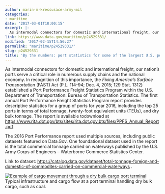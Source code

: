 ```yaml
---
author: marin-m-kressusace-army-mil
categories:
- maritime
date: '2017-03-01T10:00:15'
excerpt: |-
  As intermodal connectors for domestic and international freight, our nation's ports serve a critical role in numerous supply chains and the national economy. In recognition of this importance, the Fixing America's Surface Transportation (FAST) Act (P.L. 114-94; Dec. 4, 2015;…
link: https://www.data.gov/maritime/p24529331/
modified: '2017-02-15T14:56:27'
permalink: "maritime/p24529331/"
slug: p24529331
title: 'By the numbers: port statistics for some of the largest U.S. ports'
---
```


As intermodal connectors for domestic and international freight, our nation’s ports serve a critical role in numerous supply chains and the national economy. In recognition of this importance, the *Fixing America’s Surface Transportation* (FAST) Act (P.L. 114-94; Dec. 4, 2015; 129 Stat. 1312) established a Port Performance Freight Statistics Program within the U.S. Department of Transportation: Bureau of Transportation Statistics. The first annual Port Performance Freight Statistics Program report provides descriptive statistics for a group of ports for year 2016, including the top 25 ports in terms of total tonnage, twenty-foot equivalent units (TEUs), and dry bulk tonnage. The report is available todownload at <https://www.rita.dot.gov/bts/sites/rita.dot.gov.bts/files/PPFS_Annual_Report.pdf>

The 2016 Port Performance report used multiple sources, including public datasets featured on Data.Gov. One foundational dataset used in the report is the total commercial tonnage carried on waterways published by the U.S. Army Corps of Engineers – Waterborne Commerce Statistics Center.

Link to dataset: <https://catalog.data.gov/dataset/total-tonnage-foreign-and-domestic-of-commodites-carried-on-commercial-waterways> .

[![Example of cargo movement through a dry bulk cargo port terminal](https://s3-us-gov-west-1.amazonaws.com/cg-0817d6e3-93c4-4de8-8b32-da6919464e61/PPFS_2016_dry-bulk.jpg)](https://s3-us-gov-west-1.amazonaws.com/cg-0817d6e3-93c4-4de8-8b32-da6919464e61/PPFS_2016_dry-bulk.jpg) Typical infrastructure and cargo flow at a port terminal handling dry bulk cargo, such as coal.
